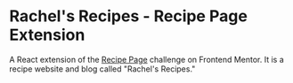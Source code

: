 # Rachel's Recipes - Recipe Page Extension
A React extension of the [Recipe Page](https://www.frontendmentor.io/challenges/recipe-page-KiTsR8QQKm) challenge on Frontend Mentor. It is a recipe website and blog called "Rachel's Recipes."
